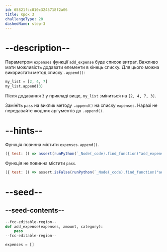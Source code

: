 ```yaml
---
id: 65821fcc010c3245718f2a06
title: Крок 3
challengeType: 20
dashedName: step-3
---
```


# --description--

Параметром `expenses` функції `add_expense` буде список витрат. Важливо мати можливість додавати елементи в кінець списку. Для цього можна використати метод списку `.append()`:

```py
my_list = [2, 4, 7]
my_list.append(3)
```

Після додавання `3` у прикладі вище, `my_list` зміниться на `[2, 4, 7, 3]`.

Замініть `pass` на виклик методу `.append()` на списку `expenses`. Наразі не передавайте жодних аргументів до `.append()`.

# --hints--

Функція повинна містити `expenses.append()`.

```js
({ test: () => assert(runPython(`_Node(_code).find_function("add_expense").has_stmt("expenses.append()")`)) })
```

Функція не повинна містити `pass`.

```js
({ test: () => assert.isFalse(runPython(`_Node(_code).find_function("add_expense").has_pass()`)) })
```

# --seed--

## --seed-contents--

```py    
--fcc-editable-region--
def add_expense(expenses, amount, category):
    pass
--fcc-editable-region--

expenses = []
```
